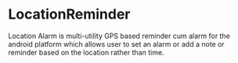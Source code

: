 LocationReminder
================

Location Alarm is multi-utility GPS based reminder cum alarm for the android platform which allows user to set an alarm or add a note or reminder based on the location rather than time.
